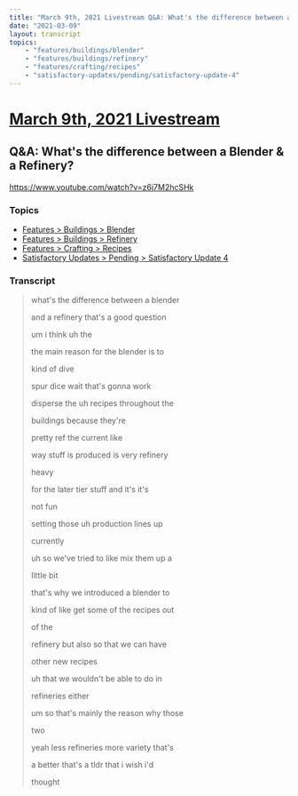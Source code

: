 ```yaml
---
title: "March 9th, 2021 Livestream Q&A: What's the difference between a Blender & a Refinery?"
date: "2021-03-09"
layout: transcript
topics:
    - "features/buildings/blender"
    - "features/buildings/refinery"
    - "features/crafting/recipes"
    - "satisfactory-updates/pending/satisfactory-update-4"
---
```

# [March 9th, 2021 Livestream](../2021-03-09.md)
## Q&A: What's the difference between a Blender & a Refinery?
https://www.youtube.com/watch?v=z6j7M2hcSHk

### Topics
* [Features > Buildings > Blender](../topics/features/buildings/blender.md)
* [Features > Buildings > Refinery](../topics/features/buildings/refinery.md)
* [Features > Crafting > Recipes](../topics/features/crafting/recipes.md)
* [Satisfactory Updates > Pending > Satisfactory Update 4](../topics/satisfactory-updates/pending/satisfactory-update-4.md)

### Transcript

> what's the difference between a blender
>
> and a refinery that's a good question
>
> um i think uh the
>
> the main reason for the blender is to
>
> kind of dive
>
> spur dice wait that's gonna work
>
> disperse the uh recipes throughout the
>
> buildings because they're
>
> pretty ref the current like
>
> way stuff is produced is very refinery
>
> heavy
>
> for the later tier stuff and it's it's
>
> not fun
>
> setting those uh production lines up
>
> currently
>
> uh so we've tried to like mix them up a
>
> little bit
>
> that's why we introduced a blender to
>
> kind of like get some of the recipes out
>
> of the
>
> refinery but also so that we can have
>
> other new recipes
>
> uh that we wouldn't be able to do in
>
> refineries either
>
> um so that's mainly the reason why those
>
> two
>
> yeah less refineries more variety that's
>
> a better that's a tldr that i wish i'd
>
> thought
